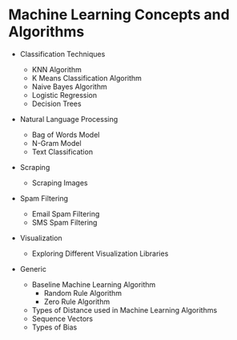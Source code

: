 # Machine Learning Concepts and Algorithms

- Classification Techniques
    - KNN Algorithm
    - K Means Classification Algorithm 
    - Naive Bayes Algorithm 
    - Logistic Regression
    - Decision Trees

- Natural Language Processing 
    - Bag of Words Model 
    - N-Gram Model
    - Text Classification 

- Scraping 
    - Scraping Images

- Spam Filtering
    - Email Spam Filtering 
    - SMS Spam Filtering 

- Visualization
    - Exploring Different Visualization Libraries

- Generic
    - Baseline Machine Learning Algorithm
        - Random Rule Algorithm 
        - Zero Rule Algorithm
    - Types of Distance used in Machine Learning Algorithms 
    - Sequence Vectors 
    - Types of Bias


